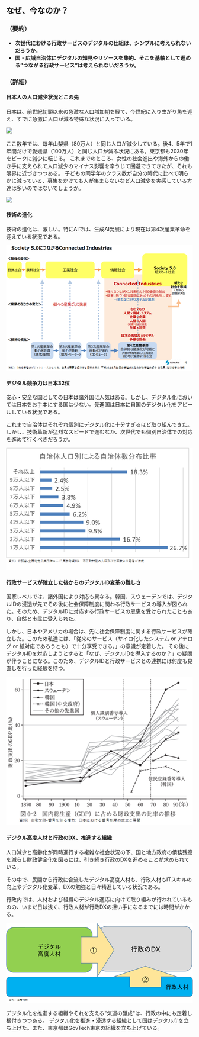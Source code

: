 ## なぜ、今なのか？

### （要約）

- <B>次世代における行政サービスのデジタルの仕組は、シンプルに考えられないだろうか。</B>
- <B>国・広域自治体にデジタルの知見やリソースを集約、そこを基軸として進める”つながる行政サービス”は考えられないだろうか。</B>

### （詳細）

#### 日本人の人口減少状況とこの先

日本は、前世紀初頭以来の急激な人口増加期を経て、今世紀に入り曲がり角を迎え、すでに急激に人口が減る特殊な状況に入っている。

<div style="page-break-after: always;"></div>

![](../images/はじめに急激な人口増お人口減社会.png)

<div style="page-break-after: always;"></div>

ここ数年では、毎年山梨県（80万人）と同じ人口が減少している。後4、5年で1年間だけで愛媛県（100万人）と同じ人口が減る状況にある。東京都も2030年をピークに減少に転じる。
これまでのところ、女性の社会進出や海外からの働き手に支えられて人口減少のマイナス影響を辛うじて回避できてきたが、それも限界に近づきつつある。
子どもの同学年のクラス数が自分の時代に比べて明らかに減っている、募集をかけても人が集まらないなど人口減少を実感している方達は多いのではないでしょうか。

![](../images/はじめに現在の人口減.png)

<div style="page-break-after: always;"></div>

#### 技術の進化
技術の進化は、激しい。特にAIでは、生成AI発展により現在は第4次産業革命を迎えている状況である。

![](../images/はじめに産業革命の進化過程.png)

<div style="page-break-after: always;"></div>

#### デジタル競争力は日本32位
安心・安全な国としての日本は諸外国に人気はある。しかし、デジタル化においては日本をお手本にする国は少ない。先進国は日本に自国のデジタル化をアピールしている状況である。

これまで自治体はそれぞれ個別にデジタル化に十分すぎるほど取り組んできた。しかし、技術革新が猛烈なスピードで進むなか、次世代でも個別自治体での対応を進めて行くべきだろうか。

![](../images/はじめに自治体人口別による自治体数分布比率.png)

<div style="page-break-after: always;"></div>

#### 行政サービスが確立した後からのデジタルID変革の難しさ
国家レベルでは、諸外国により対応も異なる。韓国、スウェーデンでは、デジタルIDの浸透が先でその後に社会保障制度に関わる行政サービスの導入が図られた。そのため、デジタルIDに対応する行政サービスの恩恵を受けられたこともあり、自然と市民に受入られた。

しかし、日本やアメリカの場合は、先に社会保障制度に関する行政サービスが確立した。このため私達には、「従来のサービス（サイロ化したシステム or アナログ or 紙対応であろうとも）で十分享受できる。」の意識が定着した。
その後にデジタルIDを対応しようとすると「なぜ、デジタルIDを導入するのか？」の疑問が伴うことになる。このため、デジタルIDと行政サービスとの連携には何度も見直しを行った経験を持つ。

<div style="page-break-after: always;"></div>

![](../images/番号制度の導入時期（各国）.png)

<div style="page-break-after: always;"></div>

#### デジタル高度人材と行政のDX、推進する組織

人口減少と高齢化が同時進行する複雑な社会状況の下、国と地方政府の債務残高を減らし財政健全化を図るには、引き続き行政のDXを進めることが求められている。

その中で、民間から行政に合流したデジタル高度人材も、行政人材もITスキルの向上やデジタル化変革、DXの勉強と日々精進している状況である。

行政内では、人材および組織のデジタル適応に向けて取り組みが行われているものの、いまだ日は浅く、行政人材が行政DXの担い手になるまでには時間がかかる。

![](../images/はじめに行政DXを進めるにあたって人材アプローチ.png)

デジタル化を推進する組織やそれを支える"気運の醸成"は、行政の中にも定着し根付きつつある。
デジタル化を推進・浸透する組織として国はデジタル庁を立ち上げた。また、東京都はGovTech東京の組織を立ち上げている。